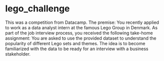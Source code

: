 # lego_challenge
This was a competition from Datacamp. 
The premise: You recently applied to work as a data analyst intern at the famous Lego Group in Denmark. As part of the job interview process, you received the following take-home assignment: You are asked to use the provided dataset to understand the popularity of different Lego sets and themes. The idea is to become familiarized with the data to be ready for an interview with a business stakeholder.
